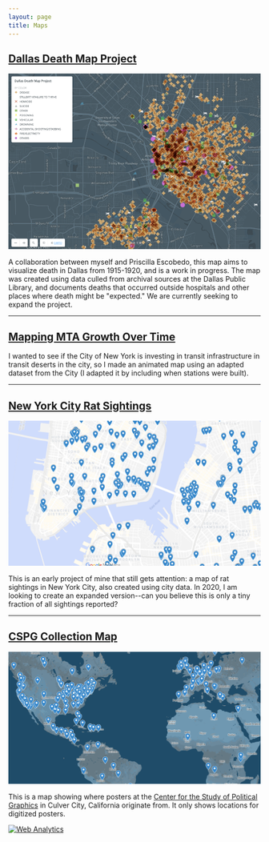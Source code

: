 ```yaml
---
layout: page
title: Maps
---
```


## [Dallas Death Map Project](https://libraries.uta.edu/deathmap)

![Screenshot of the Dallas Death Map](https://github.com/isawil/isawil.github.io/blob/master/assets/ddm-2019-02.png?raw=true)

A collaboration between myself and Priscilla Escobedo, this map aims to visualize death in Dallas from 1915-1920, and is a work in progress. The map was created using data culled from archival sources at the Dallas Public Library, and documents deaths that occurred outside hospitals and other places where death might be "expected." We are currently seeking to expand the project.

---

## [Mapping MTA Growth Over Time](https://isawil.carto.com/builder/3f9cd1f6-cfd4-4138-a47c-768bb263ad2a/embed)

I wanted to see if the City of New York is investing in transit infrastructure in transit deserts in the city, so I made an animated map using an adapted dataset from the City (I adapted it by including when stations were built).

---

## [New York City Rat Sightings](https://bit.ly/nyc-rats/)

![Screenshot of the NYC Rat Sightings map](https://github.com/isawil/isawil.github.io/blob/master/assets/rm-2019.png?raw=true)

This is an early project of mine that still gets attention: a map of rat sightings in New York City, also created using city data. In 2020, I am looking to create an expanded version--can you believe this is only a tiny fraction of all sightings reported?

---

## [CSPG Collection Map](https://www.google.com/maps/d/u/1/viewer?mid=1H4HTwqOtP89PG-_t6jblj2RjzQ_uRzBj&ll=-3.81666561775622e-14%2C-68.89967108642077&z=1)

![Screenshot of the CSPG Collection Map](https://github.com/isawil/isawil.github.io/blob/master/assets/cspg-2019.png?raw=true)

This is a map showing where posters at the [Center for the Study of Political Graphics](https://wwww.politicalgraphics.org/) in Culver City, California originate from. It only shows locations for digitized posters.

<!-- Default Statcounter code for Isawil.github.io
https://isawil.github.io -->
<script type="text/javascript">
var sc_project=11863955;
var sc_invisible=1;
var sc_security="f1c0a47a";
</script>
<script type="text/javascript"
src="https://www.statcounter.com/counter/counter.js"
async></script>
<noscript><div class="statcounter"><a title="Web Analytics"
href="https://statcounter.com/" target="_blank"><img
class="statcounter"
src="https://c.statcounter.com/11863955/0/f1c0a47a/1/"
alt="Web Analytics"></a></div></noscript>
<!-- End of Statcounter Code -->
